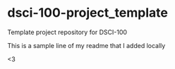 # dsci-100-project_template
Template project repository for DSCI-100

This is a sample line of my readme that I added locally

<3
